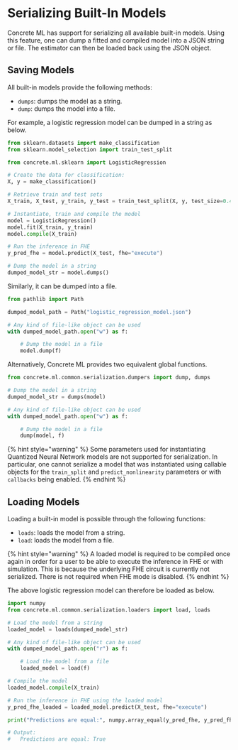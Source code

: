 # Serializing Built-In Models

Concrete ML has support for serializing all available built-in models. Using this feature, one can
dump a fitted and compiled model into a JSON string or file. The estimator can then be loaded back
using the JSON object.

## Saving Models

All built-in models provide the following methods:

- `dumps`: dumps the model as a string.
- `dump`: dumps the model into a file.

For example, a logistic regression model can be dumped in a string as below.

```python
from sklearn.datasets import make_classification
from sklearn.model_selection import train_test_split

from concrete.ml.sklearn import LogisticRegression

# Create the data for classification:
X, y = make_classification()

# Retrieve train and test sets
X_train, X_test, y_train, y_test = train_test_split(X, y, test_size=0.4)

# Instantiate, train and compile the model
model = LogisticRegression()
model.fit(X_train, y_train)
model.compile(X_train)

# Run the inference in FHE
y_pred_fhe = model.predict(X_test, fhe="execute")

# Dump the model in a string
dumped_model_str = model.dumps()

```

Similarly, it can be dumped into a file.

<!--pytest-codeblocks:cont-->

```python
from pathlib import Path

dumped_model_path = Path("logistic_regression_model.json")

# Any kind of file-like object can be used 
with dumped_model_path.open("w") as f:

    # Dump the model in a file
    model.dump(f)
```

Alternatively, Concrete ML provides two equivalent global functions.

<!--pytest-codeblocks:cont-->

```python
from concrete.ml.common.serialization.dumpers import dump, dumps

# Dump the model in a string
dumped_model_str = dumps(model)

# Any kind of file-like object can be used 
with dumped_model_path.open("w") as f:

    # Dump the model in a file
    dump(model, f)
```

{% hint style="warning" %}
Some parameters used for instantiating Quantized Neural Network models are not supported for
serialization. In particular, one cannot serialize a model that was instantiated using callable
objects for the `train_split` and `predict_nonlinearity` parameters or with `callbacks` being
enabled.
{% endhint %}

## Loading Models

Loading a built-in model is possible through the following functions:

- `loads`: loads the model from a string.
- `load`: loads the model from a file.

{% hint style="warning" %}
A loaded model is required to be compiled once again in order for a user to be able to execute the inference in
FHE or with simulation. This is because the underlying FHE circuit is currently not serialized.
There is not required when FHE mode is disabled.
{% endhint %}

The above logistic regression model can therefore be loaded as below.

<!--pytest-codeblocks:cont-->

```python
import numpy
from concrete.ml.common.serialization.loaders import load, loads

# Load the model from a string
loaded_model = loads(dumped_model_str)

# Any kind of file-like object can be used 
with dumped_model_path.open("r") as f:

    # Load the model from a file
    loaded_model = load(f)

# Compile the model
loaded_model.compile(X_train)

# Run the inference in FHE using the loaded model
y_pred_fhe_loaded = loaded_model.predict(X_test, fhe="execute")

print("Predictions are equal:", numpy.array_equal(y_pred_fhe, y_pred_fhe_loaded))

# Output:
#   Predictions are equal: True
```
